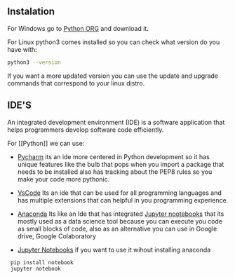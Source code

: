 ## Instalation
For Windows go to [Python ORG](https://www.python.org/downloads/) and download it.

For Linux python3 comes installed so you can check what version do you have with:
```bash
python3 --version
```

If you want a more updated version you can use the update and upgrade commands that correspond to your linux distro.

## IDE'S
An integrated development environment (IDE) is a software application that helps programmers develop software code efficiently.

For [[Python]] we can use:

- [Pycharm](https://www.jetbrains.com/pycharm/) its an ide more centered in Python development so it has unique features like the bulb that pops when you import a package that needs to be installed also has tracking about the PEP8 rules so you make your code more pythonic.

- [VsCode](https://code.visualstudio.com/) Its an ide that can be used for all programming languages and has multiple extensions that can helpful in you programming experience.

- [Anaconda](https://www.anaconda.com/download/) Its like an Ide that has integrated [Jupyter nootebooks](https://jupyter.org/) that its mostly used as a data science tool because you can execute you code as small blocks of code, also as an alternative you can use in Google drive, Google Colaboratory

- [Jupyter Notebooks](https://jupyter.org/) if you want to use it wihout installing anaconda
```bash
 pip install notebook
 jupyter notebook
```
